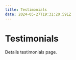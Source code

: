 ```yaml
---
title: Testimonials
date: 2024-05-27T19:31:20.591Z
---
```


# Testimonials

Details testimonials page.